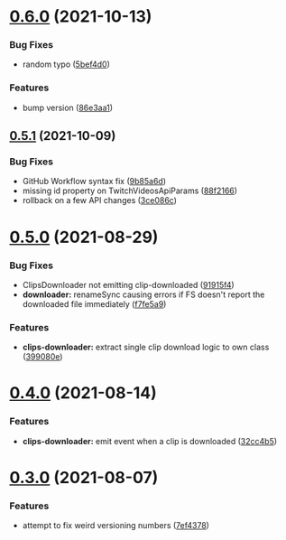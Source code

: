 # [0.6.0](https://github.com/HugoJF/twitch-tools/compare/v0.5.1...v0.6.0) (2021-10-13)


### Bug Fixes

* random typo ([5bef4d0](https://github.com/HugoJF/twitch-tools/commit/5bef4d06e3fd9e53c46aac11d0530b4846e5e689))


### Features

* bump version ([86e3aa1](https://github.com/HugoJF/twitch-tools/commit/86e3aa1e89a19e26c75485e82ad2d8af86b8501d))



## [0.5.1](https://github.com/HugoJF/twitch-tools/compare/v0.5.0...v0.5.1) (2021-10-09)


### Bug Fixes

* GitHub Workflow syntax fix ([9b85a6d](https://github.com/HugoJF/twitch-tools/commit/9b85a6d0b63d4a5c67e88d332c9e0fa573ab6b3d))
* missing id property on TwitchVideosApiParams ([88f2166](https://github.com/HugoJF/twitch-tools/commit/88f21662e4eb3794fe21609ffb71c10875696875))
* rollback on a few API changes ([3ce086c](https://github.com/HugoJF/twitch-tools/commit/3ce086c35b570cb9e2693d89cd44a0e6c36c6848))



# [0.5.0](https://github.com/HugoJF/twitch-tools/compare/v0.4.0...v0.5.0) (2021-08-29)


### Bug Fixes

* ClipsDownloader not emitting clip-downloaded ([91915f4](https://github.com/HugoJF/twitch-tools/commit/91915f421ebf654a794306fd09193ef071ae0ca0))
* **downloader:** renameSync causing errors if FS doesn't report the downloaded file immediately ([f7fe5a9](https://github.com/HugoJF/twitch-tools/commit/f7fe5a9e85038a3f86ad5bdfc4c7e62ea5c32530))


### Features

* **clips-downloader:** extract single clip download logic to own class ([399080e](https://github.com/HugoJF/twitch-tools/commit/399080e8c1caee9a52770a308cc0ef89580f8a1b))



# [0.4.0](https://github.com/HugoJF/twitch-tools/compare/v0.3.0...v0.4.0) (2021-08-14)


### Features

* **clips-downloader:** emit event when a clip is downloaded ([32cc4b5](https://github.com/HugoJF/twitch-tools/commit/32cc4b5da3ec559198543fa7f121c2c7aeb98e61))



# [0.3.0](https://github.com/HugoJF/twitch-tools/compare/v0.0.2...v0.3.0) (2021-08-07)


### Features

* attempt to fix weird versioning numbers ([7ef4378](https://github.com/HugoJF/twitch-tools/commit/7ef4378927888b78bce0fb3bf2ca5abd7d36acd3))



